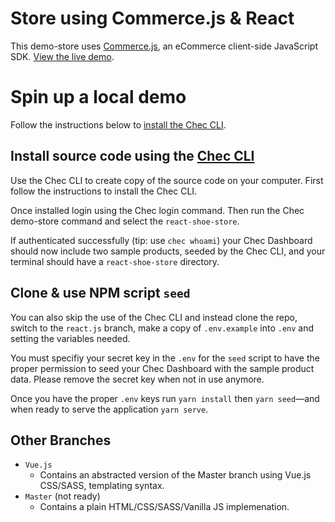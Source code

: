 # Store using Commerce.js & React

This demo-store uses [Commerce.js](https://github.com/chec/commerce.js), an eCommerce client-side 
JavaScript SDK. [View the live demo](https://chec.github.io/example.checkout.v2/#/).

[](https://github.com/chec/example.checkout.v2/blob/react.js/public/Screen%20Shot%202020-06-25%20at%209.40.03%20AM.png)

# Spin up a local demo
Follow the instructions below to [install the Chec CLI](https://github.com/chec/cli#usage).

## Install source code using the [Chec CLI](https://github.com/chec/cli)
Use the Chec CLI to create copy of the source code on your computer. First follow the instructions to install the Chec CLI.

Once installed login using the Chec login command. Then run the Chec demo-store command and select the `react-shoe-store`.

If authenticated successfully (tip: use `chec whoami`) your Chec Dashboard should now include two sample products, seeded by the Chec CLI, and your terminal should have a `react-shoe-store` directory.

## Clone & use NPM script `seed`
You can also skip the use of the Chec CLI and instead clone the repo, switch to the `react.js` branch, make a copy of `.env.example` into `.env` and setting the variables needed. 

You must specifiy your secret key in the `.env` for the `seed` script to have the proper permission to seed your Chec Dashboard with the sample product data. Please remove the secret key when not in use anymore.

Once you have the proper `.env` keys run `yarn install` then `yarn seed`—and when ready to serve the application `yarn serve`.

## Other Branches
  - `Vue.js`
    - Contains an abstracted version of the Master branch using Vue.js CSS/SASS, templating syntax.
  - `Master` (not ready)
    - Contains a plain HTML/CSS/SASS/Vanilla JS implemenation.
    
